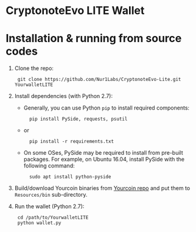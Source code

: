 # CryptonoteEvo LITE Wallet

# Installation & running from source codes

1. Clone the repo:
		
		git clone https://github.com/Nur1Labs/CryptonoteEvo-Lite.git YourwalletLITE

2. Install dependencies (with Python 2.7):

	* Generally, you can use Python `pip` to install required components:
		
			pip install PySide, requests, psutil
	
	* or
			
			pip install -r requirements.txt 
	
	* On some OSes, PySide may be required to install from pre-built packages. For example, on Ubuntu 16.04, install PySide with the following command:
			
			sudo apt install python-pyside


3. Build/download Yourcoin binaries from [Yourcoin repo](https://github.com/yourproject/yourcoin) and put them to `Resources/bin` sub-directory.

4. Run the wallet (Python 2.7):
		
		cd /path/to/YourwalletLITE
		python wallet.py
